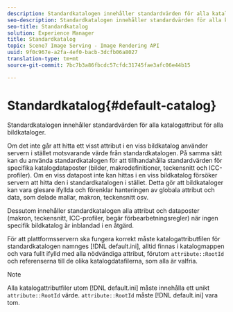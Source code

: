 ```yaml
---
description: Standardkatalogen innehåller standardvärden för alla katalogattribut för alla bildkataloger.
seo-description: Standardkatalogen innehåller standardvärden för alla katalogattribut för alla bildkataloger.
seo-title: Standardkatalog
solution: Experience Manager
title: Standardkatalog
topic: Scene7 Image Serving - Image Rendering API
uuid: 9f0c967e-a2fa-4ef0-bacb-3dcfb06a8027
translation-type: tm+mt
source-git-commit: 7bc7b3a86fbcdc57cfdc31745fae3afc06e44b15

---
```



# Standardkatalog{#default-catalog}

Standardkatalogen innehåller standardvärden för alla katalogattribut för alla bildkataloger.

Om det inte går att hitta ett visst attribut i en viss bildkatalog använder servern i stället motsvarande värde från standardkatalogen. På samma sätt kan du använda standardkatalogen för att tillhandahålla standardvärden för specifika katalogdataposter (bilder, makrodefinitioner, teckensnitt och ICC-profiler). Om en viss datapost inte kan hittas i en viss bildkatalog försöker servern att hitta den i standardkatalogen i stället. Detta gör att bildkataloger kan vara glesare ifyllda och förenklar hanteringen av globala attribut och data, som delade mallar, makron, teckensnitt osv.

Dessutom innehåller standardkatalogen alla attribut och dataposter (makron, teckensnitt, ICC-profiler, begär förbearbetningsregler) när ingen specifik bildkatalog är inblandad i en åtgärd.

För att plattformsservern ska fungera korrekt måste katalogattributfilen för standardkatalogen namnges [!DNL default.ini], alltid finnas i katalogmappen och vara fullt ifylld med alla nödvändiga attribut, förutom `attribute::RootId` och referenserna till de olika katalogdatafilerna, som alla är valfria.

>[!NOTE]
>
>Alla katalogattributfiler utom [!DNL default.ini] måste innehålla ett unikt `attribute::RootId` värde. `attribute::RootId` måste [!DNL default.ini] vara tom.

